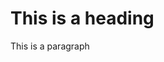 <html>
<head>
</head>
<body>

<h1>This is a heading</h1>
<p>This is a paragraph</p>
</body>
</html>
